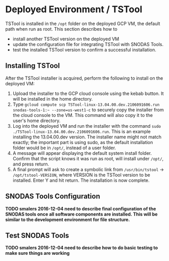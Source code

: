 # Deployed Environment / TSTool

TSTool is installed in the `/opt` folder on the deployed GCP VM, the default path
when run as root. This section describes how to

* install another TSTool version on the deployed VM
* update the configuration file for integrating TSTool with SNODAS Tools.
* test the installed TSTool version to confirm a successful installation.

## Installing TSTool ##

After the TSTool installer is acquired, perform the following to install on the 
deployed VM:

1. Upload the installer to the GCP cloud console using the kebab button. It will be
installed in the home directory.
2. Type
`gcloud compute scp TSTool-linux-13.04.00.dev.2106091606.run  snodas-tools-1:~ --zone=us-west1-c`
to securely copy the installer from the cloud console to the VM. This command will
also copy it to the user's home directory.
3. Log into the deployed VM and run the installer with the command
`sudo ./TSTool-linux-13.04.00.dev.2106091606.run`. This is an example installing the
13.04.00.dev version. The installer name might not match exactly; the important part
is using sudo, as the default installation folder would be in `/opt/`, instead of
a user folder.
4. A message will appear displaying the default system install folder. Confirm that
the script knows it was run as root, will install under `/opt/`, and press return.
5. A final prompt will ask to create a symbolic link from `/usr/bin/tstool` ->
`/opt/tstool-VERSION`, where VERSION is the TSTool version to be installed. Enter Y
and hit return. The installation is now complete.

## SNODAS Tools Configuration ##

**TODO smalers 2016-12-04 need to describe final configuration of the SNODAS tools once all software components are installed.
This will be similar to the development environment for file structure.**

## Test SNODAS Tools ##

**TODO smalers 2016-12-04 need to describe how to do basic testing to make sure things are working**
